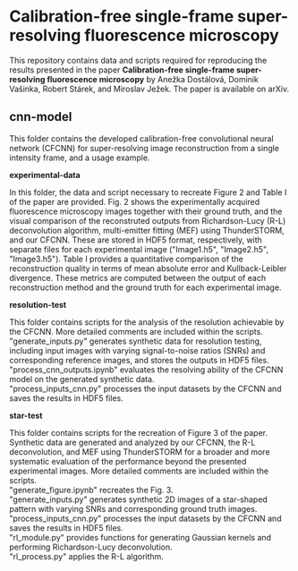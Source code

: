 # Calibration-free single-frame super-resolving fluorescence microscopy

This repository contains data and scripts required for reproducing the results presented in the paper **Calibration-free single-frame super-resolving fluorescence microscopy** by Anežka Dostálová, Dominik Vašinka, Robert Stárek, and Miroslav Ježek.
The paper is available on arXiv.

## cnn-model

This folder contains the developed calibration-free convolutional neural network (CFCNN) for super-resolving image reconstruction from a single intensity frame, and a usage example.

**experimental-data**

In this folder, the data and script necessary to recreate Figure 2 and Table I of the paper are provided. Fig. 2 shows the experimentally acquired fluorescence microscopy images together with their ground truth, and the visual comparison of the reconstruted outputs from Richardson-Lucy (R-L) deconvolution algorithm, multi-emitter fitting (MEF) using ThunderSTORM, and our CFCNN. These are stored in HDF5 format, respectively, with separate files for each experimental image ("Image1.h5", "Image2.h5", "Image3.h5").
Table I provides a quantitative comparison of the reconstruction quality in terms of mean absolute error and Kullback-Leibler divergence. These metrics are computed between the output of each reconstruction method and the ground truth for each experimental image.

**resolution-test**

This folder contains scripts for the analysis of the resolution achievable by the CFCNN. More detailed comments are included within the scripts.
"generate_inputs.py" generates synthetic data for resolution testing, including input images with varying signal-to-noise ratios (SNRs) and corresponding reference images, and stores the outputs in HDF5 files.<br />
"process_cnn_outputs.ipynb" evaluates the resolving ability of the CFCNN model on the generated synthetic data.<br />
"process_inputs_cnn.py" processes the input datasets by the CFCNN and saves the results in HDF5 files.

**star-test**

This folder contains scripts for the recreation of Figure 3 of the paper. Synthetic data are generated and analyzed by our CFCNN, the R-L deconvolution, and MEF using ThunderSTORM for a broader and more systematic evaluation of the performance beyond the presented experimental images. More detailed comments are included within the scripts.<br />
"generate_figure.ipynb" recreates the Fig. 3.<br />
"generate_inputs.py" generates synthetic 2D images of a star-shaped pattern with varying SNRs and corresponding ground truth images.<br />
"process_inputs_cnn.py" processes the input datasets by the CFCNN and saves the results in HDF5 files.<br />
"rl_module.py" provides functions for generating Gaussian kernels and performing Richardson-Lucy deconvolution.<br />
"rl_process.py" applies the R-L algorithm.

